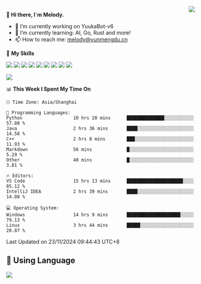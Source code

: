 <a href="#">
  <img align="right" src="https://github-readme-stats.vercel.app/api?username=melodyyuuka&count_private=true&show_icons=true" />
</a>

**👋 Hi there, I`m Melody.**

- 🔭 I’m currently working on YuukaBot-v6
- 🌱 I’m currently learning: AI, Go, Rust and more!
- 📫 How to reach me: melody@yunmengdu.cn

🌟 **My Skills** 

![](https://img.shields.io/badge/-Python-3e74a2?style=flat-square&logo=Python&logoColor=fff)
![](https://img.shields.io/badge/-Java-007396?style=flat-square&logo=OpenJDK&logoColor=fff)
![](https://img.shields.io/badge/-Node.js-339933?style=flat-square&logo=Node.js&logoColor=fff)
![](https://img.shields.io/badge/-Git-f05032?style=flat-square&logo=git&logoColor=fff)
![](https://img.shields.io/badge/-PostgreSQL-4169e1?style=flat-square&logo=PostgreSQL&logoColor=fff)
![](https://img.shields.io/badge/-Rust-000000?style=flat-square&logo=rust&logoColor=fff)
![](https://img.shields.io/badge/-VSCode-007acc?style=flat-square&logo=Visual-Studio-Code&logoColor=fff)
![](https://img.shields.io/badge/-FastAPI-009688?style=flat-square&logo=FastAPI&logoColor=fff)
![](https://img.shields.io/badge/-Linux-000000?style=flat-square&logo=Linux&logoColor=fff)


![](https://wakatime.com/badge/user/fa6dc0e2-47c5-4d2d-ae45-69fec6f2122c.svg)

<!--START_SECTION:waka-->
📊 **This Week I Spent My Time On** 

```text
🕑︎ Time Zone: Asia/Shanghai

💬 Programming Languages: 
Python                   10 hrs 20 mins      ██████████████░░░░░░░░░░░   57.80 % 
Java                     2 hrs 36 mins       ████░░░░░░░░░░░░░░░░░░░░░   14.58 % 
C++                      2 hrs 8 mins        ███░░░░░░░░░░░░░░░░░░░░░░   11.93 % 
Markdown                 56 mins             █░░░░░░░░░░░░░░░░░░░░░░░░    5.29 % 
Other                    40 mins             █░░░░░░░░░░░░░░░░░░░░░░░░    3.81 % 

🔥 Editors: 
VS Code                  15 hrs 13 mins      █████████████████████░░░░   85.12 % 
IntelliJ IDEA            2 hrs 39 mins       ████░░░░░░░░░░░░░░░░░░░░░   14.88 % 

💻 Operating System: 
Windows                  14 hrs 9 mins       ████████████████████░░░░░   79.13 % 
Linux                    3 hrs 44 mins       █████░░░░░░░░░░░░░░░░░░░░   20.87 % 
```


 Last Updated on 23/11/2024 09:44:43 UTC+8
<!--END_SECTION:waka-->

## 🥰 **Using Language**

![](https://github-readme-stats.vercel.app/api/wakatime?username=MelodyYuyuko&layout=compact&hide_border=true)
